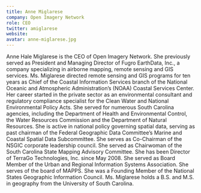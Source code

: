 ```yaml
---
title: Anne Miglarese
company: Open Imagery Network
role: CEO
twitter: amiglarese
website: 
avatar: anne-miglarese.jpg
---
```

Anne Hale Miglarese is the CEO of Open Imagery Network. She previously served as President and Managing Director of Fugro EarthData, Inc., a company specializing in airborne mapping, remote sensing and GIS services. Ms. Miglarese directed remote sensing and GIS programs for ten years as Chief of the Coastal Information Services branch of the National Oceanic and Atmospheric Administration’s (NOAA) Coastal Services Center. Her career started in the private sector as an environmental consultant and regulatory compliance specialist for the Clean Water and National Environmental Policy Acts. She served for numerous South Carolina agencies, including the Department of Health and Environmental Control, the Water Resources Commission and the Department of Natural Resources. She is active in national policy governing spatial data, serving as past chairman of the Federal Geographic Data Committee’s Marine and Coastal Spatial Data Subcommittee. She serves as Co-Chairman of the NSGIC corporate leadership council. She served as Chairwoman of the South Carolina State Mapping Advisory Committee. She has been Director of TerraGo Technologies, Inc. since May 2008. She served as Board Member of the Urban and Regional Information Systems Association. She serves of the board of MAPPS. She was a Founding Member of the National States Geographic Information Council. Ms. Miglarese holds a B.S. and M.S. in geography from the University of South Carolina.